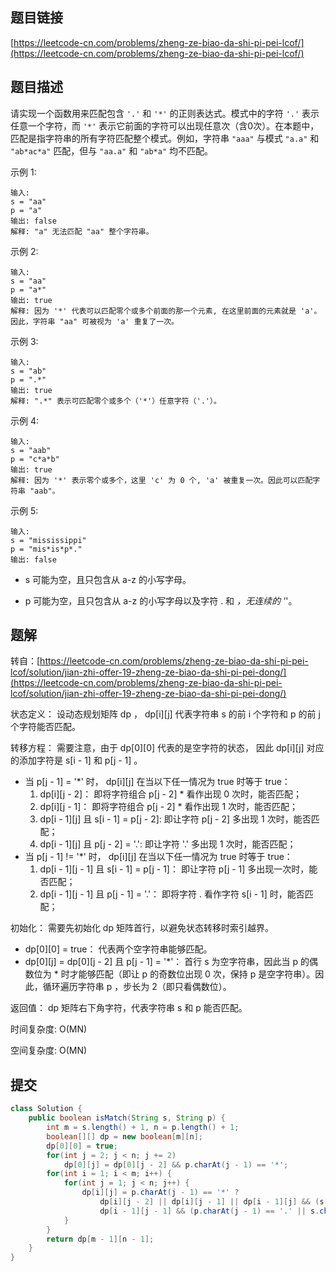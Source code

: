 ## 题目链接

[https://leetcode-cn.com/problems/zheng-ze-biao-da-shi-pi-pei-lcof/](https://leetcode-cn.com/problems/zheng-ze-biao-da-shi-pi-pei-lcof/)

## 题目描述

请实现一个函数用来匹配包含 `'.'` 和 `'*'` 的正则表达式。模式中的字符 `'.'` 表示任意一个字符，而 `'*'` 表示它前面的字符可以出现任意次（含0次）。在本题中，匹配是指字符串的所有字符匹配整个模式。例如，字符串 `"aaa"` 与模式 `"a.a"` 和 `"ab*ac*a"` 匹配，但与 `"aa.a"` 和 `"ab*a"` 均不匹配。

示例 1:

```
输入:
s = "aa"
p = "a"
输出: false
解释: "a" 无法匹配 "aa" 整个字符串。
```

示例 2:

```
输入:
s = "aa"
p = "a*"
输出: true
解释: 因为 '*' 代表可以匹配零个或多个前面的那一个元素, 在这里前面的元素就是 'a'。因此，字符串 "aa" 可被视为 'a' 重复了一次。
```

示例 3:

```
输入:
s = "ab"
p = ".*"
输出: true
解释: ".*" 表示可匹配零个或多个（'*'）任意字符（'.'）。
```

示例 4:

```
输入:
s = "aab"
p = "c*a*b"
输出: true
解释: 因为 '*' 表示零个或多个，这里 'c' 为 0 个, 'a' 被重复一次。因此可以匹配字符串 "aab"。
```

示例 5:

```
输入:
s = "mississippi"
p = "mis*is*p*."
输出: false
```

- s 可能为空，且只包含从 a-z 的小写字母。

- p 可能为空，且只包含从 a-z 的小写字母以及字符 . 和 *，无连续的 '*'。

## 题解

转自：[https://leetcode-cn.com/problems/zheng-ze-biao-da-shi-pi-pei-lcof/solution/jian-zhi-offer-19-zheng-ze-biao-da-shi-pi-pei-dong/](https://leetcode-cn.com/problems/zheng-ze-biao-da-shi-pi-pei-lcof/solution/jian-zhi-offer-19-zheng-ze-biao-da-shi-pi-pei-dong/)

状态定义： 设动态规划矩阵 dp ， dp[i][j] 代表字符串 s 的前 i 个字符和 p 的前 j 个字符能否匹配。

转移方程： 需要注意，由于 dp[0][0] 代表的是空字符的状态， 因此 dp[i][j] 对应的添加字符是 s[i - 1] 和 p[j - 1] 。
- 当 p[j - 1] = '*' 时， dp[i][j] 在当以下任一情况为 true 时等于 true：
    1. dp[i][j - 2]： 即将字符组合 p[j - 2] * 看作出现 0 次时，能否匹配；
    2. dp[i][j - 1]： 即将字符组合 p[j - 2] * 看作出现 1 次时，能否匹配；
    3. dp[i - 1][j] 且 s[i - 1] = p[j - 2]: 即让字符 p[j - 2] 多出现 1 次时，能否匹配；
    4. dp[i - 1][j] 且 p[j - 2] = '.': 即让字符 '.' 多出现 1 次时，能否匹配；
- 当 p[j - 1] != '*' 时， dp[i][j] 在当以下任一情况为 true 时等于 true：
    1. dp[i - 1][j - 1] 且 s[i - 1] = p[j - 1]： 即让字符 p[j - 1] 多出现一次时，能否匹配；
    2. dp[i - 1][j - 1] 且 p[j - 1] = '.'： 即将字符 . 看作字符 s[i - 1] 时，能否匹配；

初始化： 需要先初始化 dp 矩阵首行，以避免状态转移时索引越界。
- dp[0][0] = true： 代表两个空字符串能够匹配。
- dp[0][j] = dp[0][j - 2] 且 p[j - 1] = '*'： 首行 s 为空字符串，因此当 p 的偶数位为 * 时才能够匹配（即让 p 的奇数位出现 0 次，保持 p 是空字符串）。因此，循环遍历字符串 p ，步长为 2（即只看偶数位）。

返回值： dp 矩阵右下角字符，代表字符串 s 和 p 能否匹配。

时间复杂度: O(MN)

空间复杂度: O(MN)

## 提交

```java
class Solution {
    public boolean isMatch(String s, String p) {
        int m = s.length() + 1, n = p.length() + 1;
        boolean[][] dp = new boolean[m][n];
        dp[0][0] = true;
        for(int j = 2; j < n; j += 2)
            dp[0][j] = dp[0][j - 2] && p.charAt(j - 1) == '*';
        for(int i = 1; i < m; i++) {
            for(int j = 1; j < n; j++) {
                dp[i][j] = p.charAt(j - 1) == '*' ?
                    dp[i][j - 2] || dp[i][j - 1] || dp[i - 1][j] && (s.charAt(i - 1) == p.charAt(j - 2) || p.charAt(j - 2) == '.') :
                    dp[i - 1][j - 1] && (p.charAt(j - 1) == '.' || s.charAt(i - 1) == p.charAt(j - 1));
            }
        }
        return dp[m - 1][n - 1];
    }
}
```